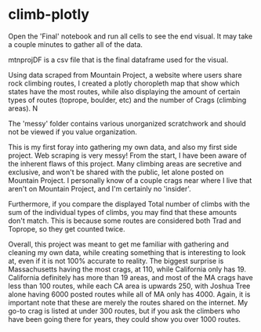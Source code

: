 # climb-plotly

Open the 'Final' notebook and run all cells to see the end visual. It may take a couple minutes to gather all of the data.

mtnprojDF is a csv file that is the final dataframe used for the visual.  

Using data scraped from Mountain Project, a website where users share rock climbing routes,
I created a plotly choropleth map that show which states have the most routes, while also displaying the amount
of certain types of routes (toprope, boulder, etc) and the number of Crags (climbing areas). N 

The 'messy' folder contains various unorganized scratchwork and should not be viewed if you value organization. 

This is my first foray into gathering my own data, and also my first side project. Web scraping is very messy!
From the start, I have been aware of the inherent flaws of this project.  Many climbing areas are secretive and exclusive,
and won't be shared with the public, let alone posted on Mountain Project.  I personally know of a couple crags near where I live
that aren't on Mountain Project, and I'm certainly no 'insider'.  

Furthermore, if you compare the displayed Total number of climbs with the sum of the individual types of climbs, you may find
that these amounts don't match.  This is because some routes are considered both Trad and Toprope, so they get counted twice.  

Overall, this project was meant to get me familiar with gathering and cleaning my own data, while creating something that is 
interesting to look at, even if it is not 100% accurate to reality.  The biggest surprise is Massachusetts having the most crags,
at 110, while California only has 19.  California definitely has more than 19 areas, and most of the MA crags have less than 100
routes, while each CA area is upwards 250, with Joshua Tree alone having 6000 posted routes while all of MA only has 4000. Again,
it is important note that these are merely the routes shared on the internet. My go-to crag is listed at under 300 routes,
but if you ask the climbers who have been going there for years, they could show you over 1000 routes. 
